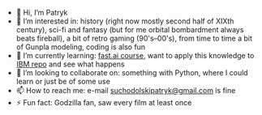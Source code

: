 - 👋 Hi, I’m Patryk  
- 👀 I’m interested in: history (right now mostly second half of XIXth century), sci-fi and fantasy (but for me orbital bombardment always beats fireball), a bit of retro gaming (90's–00's), from time to time a bit of Gunpla modeling, coding is also fun
- 🌱 I’m currently learning: [fast.ai course](https://course.fast.ai), want to apply this knowledge to [IBM repo](https://github.com/suchy-p/IBM-Index-and-Bibliography-Maker) and see what happens
- 💞️ I’m looking to collaborate on: something with Python, where I could learn or just be of some use
- 📫 How to reach me: e-mail suchodolskipatryk@gmail.com is fine
- ⚡ Fun fact: Godzilla fan, saw every film at least once

<!---
suchy-p/suchy-p is a ✨ special ✨ repository because its `README.md` (this file) appears on your GitHub profile.
You can click the Preview link to take a look at your changes.
--->
